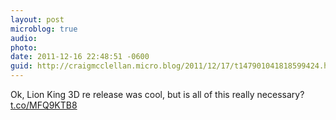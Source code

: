 ```yaml
---
layout: post
microblog: true
audio: 
photo: 
date: 2011-12-16 22:48:51 -0600
guid: http://craigmcclellan.micro.blog/2011/12/17/t147901041818599424.html
---
```

Ok, Lion King 3D re release was cool, but is all of this really necessary? [t.co/MFQ9KTB8](http://t.co/MFQ9KTB8)

